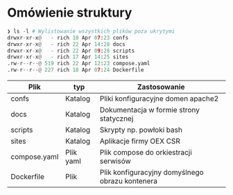 # Omówienie struktury

```python
❯ ls -l # Wylistowanie wszystkich plików poza ukrytymi
drwxr-xr-x@   - rich 18 Apr 07:23 confs
drwxr-xr-x@   - rich 22 Apr 14:28 docs
drwxr-xr-x@   - rich 22 Apr 09:28 scripts
drwxr-xr-x@   - rich 17 Apr 14:25 sites
.rw-r--r--@ 519 rich 22 Apr 12:23 compose.yaml
.rw-r--r--@ 227 rich 18 Apr 07:24 Dockerfile
```

| Plik         | typ       | Zastosowanie                                    |
| ------------ | --------- | ----------------------------------------------- |
| confs        | Katalog   | Pliki konfiguracyjne domen apache2              |
| docs         | Katalog   | Dokumentacja w formie strony statycznej         |
| scripts      | Katalog   | Skrypty np. powłoki bash                        |
| sites        | Katalog   | Aplikacje firmy OEX CSR                         |
| compose.yaml | Plik yaml | Plik compose do orkiestracji serwisów           |
| Dockerfile   | Plik      | Plik konfiguracyjny domyślnego obrazu kontenera |
